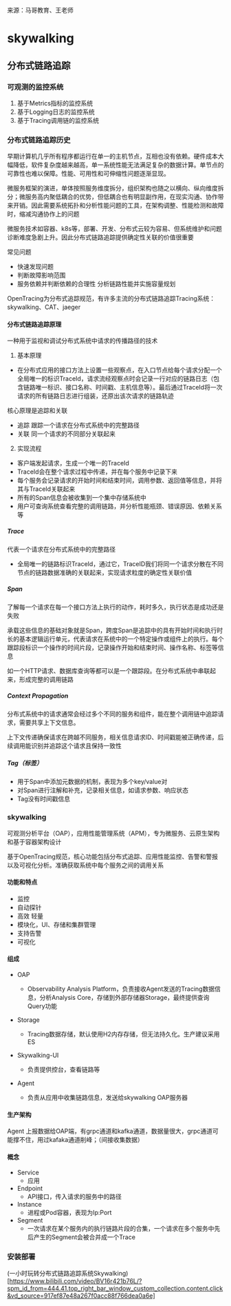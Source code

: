 来源：马哥教育、王老师
# skywalking

## 分布式链路追踪

### 可观测的监控系统
1. 基于Metrics指标的监控系统
2. 基于Logging日志的监控系统
3. 基于Tracing调用链的监控系统

### 分布式链路追踪历史
早期计算机几乎所有程序都运行在单一的主机节点，互相也没有依赖。硬件成本大幅降低，软件复杂度越来越高，单一系统性能无法满足复杂的数据计算。单节点的可靠性也难以保障。性能、可用性和可伸缩性问题逐渐显现。

微服务框架的演进，单体按照服务维度拆分，组织架构也随之以横向、纵向维度拆分；微服务高内聚低耦合的优势，但低耦合也有明显副作用，在现实沟通、协作带来开销。因此需要系统拓扑和分析性能问题的工具，在架构调整、性能检测和故障时，缩减沟通协作上的问题

微服务技术如容器、k8s等，部署、开发、分布式云较为容易、但系统维护和问题诊断难度急剧上升。因此分布式链路追踪提供确定性关联的价值很重要

常见问题
- 快速发现问题
- 判断故障影响范围
- 服务依赖并判断依赖的合理性
分析链路性能并实施容量规划

OpenTracing为分布式追踪规范，有许多主流的分布式链路追踪Tracing系统：skywalking、CAT、jaeger

#### 分布式链路追踪原理
一种用于监视和调试分布式系统中请求的传播路径的技术

1. 基本原理
- 在分布式应用的接口方法上设置一些观察点，在入口节点给每个请求分配一个全局唯一的标识TraceId，请求流经观察点时会记录一行对应的链路日志（包含链路唯一标识、接口名称、时间戳、主机信息等）。最后通过TraceId将一次请求的所有链路日志进行组装，还原出该次请求的链路轨迹

核心原理是追踪和关联

- 追踪 跟踪一个请求在分布式系统中的完整路径
- 关联 同一个请求的不同部分关联起来

2. 实现流程
+ 客户端发起请求，生成一个唯一的TraceId
+ TraceId会在整个请求过程中传递，并在每个服务中记录下来
+ 每个服务会记录请求的开始时间和结束时间，调用参数、返回值等信息，并将其与TraceId关联起来
+ 所有的Span信息会被收集到一个集中存储系统中
+ 用户可查询系统查看完整的调用链路，并分析性能瓶颈、错误原因、依赖关系等


##### Trace
代表一个请求在分布式系统中的完整路径
- 全局唯一的链路标识TraceId，通过它，TraceID我们将同一个请求分散在不同节点的链路数据准确的关联起来，实现请求粒度的确定性关联价值

##### Span
了解每一个请求在每一个接口方法上执行的动作，耗时多久，执行状态是成功还是失败

承载这些信息的基础对象就是Span，跨度Span是追踪中的具有开始时间和执行时长的基本逻辑运行单元，代表请求在系统中的一个特定操作或组件上的执行。每个跟踪段标识一个操作的时间片段，记录操作开始和结束时间、操作名称、标签等信息

如一个HTTP请求、数据库查询等都可以是一个跟踪段。在分布式系统中串联起来，形成完整的调用链路

##### Context Propagation
分布式系统中的请求通常会经过多个不同的服务和组件，能在整个调用链中追踪请求，需要共享上下文信息。

上下文传递确保请求在跨越不同服务，相关信息请求ID、时间戳能被正确传递，后续调用能识别并追踪这个请求且保持一致性


##### Tag（标签）
- 用于Span中添加元数据的机制，表现为多个key/value对
- 对Span进行注解和补充，记录相关信息，如请求参数、响应状态
- Tag没有时间戳信息

### skywalking
可观测分析平台（OAP），应用性能管理系统（APM），专为微服务、云原生架构和基于容器架构设计

基于OpenTracing规范，核心功能包括分布式追踪、应用性能监控、告警和警报以及可视化分析。准确获取系统中每个服务之间的调用关系

#### 功能和特点
+ 监控
+ 自动探针
+ 高效 轻量
+ 模块化，UI、存储和集群管理
+ 支持告警
+ 可视化

#### 组成
+ OAP 
    - Observability Analysis Platform，负责接收Agent发送的Tracing数据信息，分析Analysis Core，存储到外部存储器Storage，最终提供查询Query功能

+ Storage
    - Tracing数据存储，默认使用H2内存存储，但无法持久化。生产建议采用ES

+ Skywalking-UI
    - 负责提供控台，查看链路等

+ Agent
    - 负责从应用中收集链路信息，发送给skywalking OAP服务器

#### 生产架构
Agent 上报数据给OAP端，有grpc通道和kafka通道，数据量很大，grpc通道可能撑不住，用过kafaka通道削峰；（间接收集数据）


#### 概念
+ Service
    - 应用
+ Endpoint
    - API接口，传入请求的服务中的路径
+ Instance
    - 进程或Pod容器，表现为Ip:Port
+ Segment
    - 一次请求在某个服务内的执行链路片段的合集，一个请求在多个服务中先后产生的Segment会被合并成一个Trace


### 安装部署


(一小时玩转分布式链路追踪系统Skywalking)[https://www.bilibili.com/video/BV16r421b76L/?spm_id_from=444.41.top_right_bar_window_custom_collection.content.click&vd_source=917ef87e48a267f0acc88f766dea0a6e]
